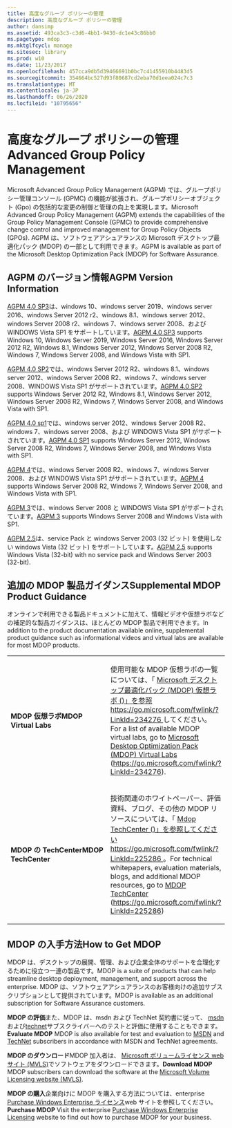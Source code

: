 ```yaml
---
title: 高度なグループ ポリシーの管理
description: 高度なグループ ポリシーの管理
author: dansimp
ms.assetid: 493ca3c3-c3d6-4bb1-9430-dc1e43c86bb0
ms.pagetype: mdop
ms.mktglfcycl: manage
ms.sitesec: library
ms.prod: w10
ms.date: 11/23/2017
ms.openlocfilehash: 457cca9db5d39466691b0bc7c41455910b4483d5
ms.sourcegitcommit: 354664bc527d93f80687cd2eba70d1eea024c7c3
ms.translationtype: MT
ms.contentlocale: ja-JP
ms.lasthandoff: 06/26/2020
ms.locfileid: "10795656"
---
```

# <span data-ttu-id="587db-103">高度なグループ ポリシーの管理</span><span class="sxs-lookup"><span data-stu-id="587db-103">Advanced Group Policy Management</span></span>


<span data-ttu-id="587db-104">Microsoft Advanced Group Policy Management (AGPM) では、グループポリシー管理コンソール (GPMC) の機能が拡張され、グループポリシーオブジェクト (Gpo) の包括的な変更の制御と管理の向上を実現します。</span><span class="sxs-lookup"><span data-stu-id="587db-104">Microsoft Advanced Group Policy Management (AGPM) extends the capabilities of the Group Policy Management Console (GPMC) to provide comprehensive change control and improved management for Group Policy Objects (GPOs).</span></span> <span data-ttu-id="587db-105">AGPM は、ソフトウェアアシュアランスの Microsoft デスクトップ最適化パック (MDOP) の一部として利用できます。</span><span class="sxs-lookup"><span data-stu-id="587db-105">AGPM is available as part of the Microsoft Desktop Optimization Pack (MDOP) for Software Assurance.</span></span>

## <span data-ttu-id="587db-106">AGPM のバージョン情報</span><span class="sxs-lookup"><span data-stu-id="587db-106">AGPM Version Information</span></span>


<span data-ttu-id="587db-107">[AGPM 4.0 SP3](agpm-40-sp3-navengl.md)は、windows 10、windows server 2019、windows server 2016、windows Server 2012 r2、windows 8.1、windows server 2012、windows Server 2008 r2、windows 7、windows server 2008、および WINDOWS Vista SP1 をサポートしています。</span><span class="sxs-lookup"><span data-stu-id="587db-107">[AGPM 4.0 SP3](agpm-40-sp3-navengl.md) supports Windows 10, Windows Server 2019, Windows Server 2016, Windows Server 2012 R2, Windows 8.1, Windows Server 2012, Windows Server 2008 R2, Windows 7, Windows Server 2008, and Windows Vista with SP1.</span></span>

<span data-ttu-id="587db-108">[AGPM 4.0 SP2](agpm-40-sp2-navengl.md)では、windows Server 2012 R2、windows 8.1、windows server 2012、windows Server 2008 R2、windows 7、windows server 2008、WINDOWS Vista SP1 がサポートされています。</span><span class="sxs-lookup"><span data-stu-id="587db-108">[AGPM 4.0 SP2](agpm-40-sp2-navengl.md) supports Windows Server 2012 R2, Windows 8.1, Windows Server 2012, Windows Server 2008 R2, Windows 7, Windows Server 2008, and Windows Vista with SP1.</span></span>

<span data-ttu-id="587db-109">[AGPM 4.0 sp1](agpm-40-sp1-navengl.md)では、windows server 2012、windows Server 2008 R2、windows 7、windows server 2008、および WINDOWS Vista SP1 がサポートされています。</span><span class="sxs-lookup"><span data-stu-id="587db-109">[AGPM 4.0 SP1](agpm-40-sp1-navengl.md) supports Windows Server 2012, Windows Server 2008 R2, Windows 7, Windows Server 2008, and Windows Vista with SP1.</span></span>

<span data-ttu-id="587db-110">[AGPM 4](agpm-4-navengl.md)では、windows Server 2008 R2、windows 7、windows Server 2008、および WINDOWS Vista SP1 がサポートされています。</span><span class="sxs-lookup"><span data-stu-id="587db-110">[AGPM 4](agpm-4-navengl.md) supports Windows Server 2008 R2, Windows 7, Windows Server 2008, and Windows Vista with SP1.</span></span>

<span data-ttu-id="587db-111">[AGPM 3](agpm-3-navengl.md)では、windows Server 2008 と WINDOWS Vista SP1 がサポートされています。</span><span class="sxs-lookup"><span data-stu-id="587db-111">[AGPM 3](agpm-3-navengl.md) supports Windows Server 2008 and Windows Vista with SP1.</span></span>

<span data-ttu-id="587db-112">[AGPM 2.5](agpm-25-navengl.md)は、service Pack と windows Server 2003 (32 ビット) を使用しない windows Vista (32 ビット) をサポートしています。</span><span class="sxs-lookup"><span data-stu-id="587db-112">[AGPM 2.5](agpm-25-navengl.md) supports Windows Vista (32-bit) with no service pack and Windows Server 2003 (32-bit).</span></span>

## <span data-ttu-id="587db-113">追加の MDOP 製品ガイダンス</span><span class="sxs-lookup"><span data-stu-id="587db-113">Supplemental MDOP Product Guidance</span></span>


<span data-ttu-id="587db-114">オンラインで利用できる製品ドキュメントに加えて、情報ビデオや仮想ラボなどの補足的な製品ガイダンスは、ほとんどの MDOP 製品で利用できます。</span><span class="sxs-lookup"><span data-stu-id="587db-114">In addition to the product documentation available online, supplemental product guidance such as informational videos and virtual labs are available for most MDOP products.</span></span>

<table>
<colgroup>
<col width="50%" />
<col width="50%" />
</colgroup>
<tbody>
<tr class="even">
<td align="left"><p><strong><span data-ttu-id="587db-115">MDOP 仮想ラボ</span><span class="sxs-lookup"><span data-stu-id="587db-115">MDOP Virtual Labs</span></span></strong></p></td>
<td align="left"><p><span data-ttu-id="587db-116">使用可能な MDOP 仮想ラボの一覧については、「 <a href="https://go.microsoft.com/fwlink/?LinkId=234276" data-raw-source="[Microsoft Desktop Optimization Pack (MDOP) Virtual Labs](https://go.microsoft.com/fwlink/?LinkId=234276)"> Microsoft デスクトップ最適化パック (MDOP) 仮想ラボ ()」を参照 </a> <a href="https://go.microsoft.com/fwlink/?LinkId=234276" data-raw-source="https://go.microsoft.com/fwlink/?LinkId=234276"> https://go.microsoft.com/fwlink/?LinkId=234276 </a> してください。</span><span class="sxs-lookup"><span data-stu-id="587db-116">For a list of available MDOP virtual labs, go to <a href="https://go.microsoft.com/fwlink/?LinkId=234276" data-raw-source="[Microsoft Desktop Optimization Pack (MDOP) Virtual Labs](https://go.microsoft.com/fwlink/?LinkId=234276)">Microsoft Desktop Optimization Pack (MDOP) Virtual Labs</a> (<a href="https://go.microsoft.com/fwlink/?LinkId=234276" data-raw-source="https://go.microsoft.com/fwlink/?LinkId=234276">https://go.microsoft.com/fwlink/?LinkId=234276</a>).</span></span></p></td>
</tr>
<tr class="odd">
<td align="left"><p><strong><span data-ttu-id="587db-117">MDOP の TechCenter</span><span class="sxs-lookup"><span data-stu-id="587db-117">MDOP TechCenter</span></span></strong></p></td>
<td align="left"><p><span data-ttu-id="587db-118">技術関連のホワイトペーパー、評価資料、ブログ、その他の MDOP リソースについては、「 <a href="https://go.microsoft.com/fwlink/?LinkId=225286" data-raw-source="[MDOP TechCenter](https://go.microsoft.com/fwlink/?LinkId=225286)"> Mdop TechCenter ()」を参照してください </a> <a href="https://go.microsoft.com/fwlink/?LinkId=225286" data-raw-source="https://go.microsoft.com/fwlink/?LinkId=225286"> https://go.microsoft.com/fwlink/?LinkId=225286 </a> 。</span><span class="sxs-lookup"><span data-stu-id="587db-118">For technical whitepapers, evaluation materials, blogs, and additional MDOP resources, go to <a href="https://go.microsoft.com/fwlink/?LinkId=225286" data-raw-source="[MDOP TechCenter](https://go.microsoft.com/fwlink/?LinkId=225286)">MDOP TechCenter</a> (<a href="https://go.microsoft.com/fwlink/?LinkId=225286" data-raw-source="https://go.microsoft.com/fwlink/?LinkId=225286">https://go.microsoft.com/fwlink/?LinkId=225286</a>)</span></span></p>
<p></p></td>
</tr>
</tbody>
</table>

 

## <a href="" id="bkmk-getmdop"></a><span data-ttu-id="587db-119">MDOP の入手方法</span><span class="sxs-lookup"><span data-stu-id="587db-119">How to Get MDOP</span></span>


<span data-ttu-id="587db-120">MDOP は、デスクトップの展開、管理、および企業全体のサポートを合理化するために役立つ一連の製品です。</span><span class="sxs-lookup"><span data-stu-id="587db-120">MDOP is a suite of products that can help streamline desktop deployment, management, and support across the enterprise.</span></span> <span data-ttu-id="587db-121">MDOP は、ソフトウェアアシュアランスのお客様向けの追加サブスクリプションとして提供されています。</span><span class="sxs-lookup"><span data-stu-id="587db-121">MDOP is available as an additional subscription for Software Assurance customers.</span></span>

<a href="" id="evaluate-mdop"></a><span data-ttu-id="587db-122">**MDOP の評価**また、MDOP は、msdn および TechNet 契約書に従って、 [msdn](https://msdn.microsoft.com/subscriptions/downloads/default.aspx?PV=42:178)および[technet](https://technet.microsoft.com/subscriptions/downloads/default.aspx?PV=42:178)サブスクライバーへのテストと評価に使用することもできます。</span><span class="sxs-lookup"><span data-stu-id="587db-122">**Evaluate MDOP** MDOP is also available for test and evaluation to [MSDN](https://msdn.microsoft.com/subscriptions/downloads/default.aspx?PV=42:178) and [TechNet](https://technet.microsoft.com/subscriptions/downloads/default.aspx?PV=42:178) subscribers in accordance with MSDN and TechNet agreements.</span></span>

<a href="" id="download-mdop"></a><span data-ttu-id="587db-123">**MDOP のダウンロード**MDOP 加入者は、 [Microsoft ボリュームライセンス web サイト (MVLS)](https://go.microsoft.com/fwlink/?LinkId=166331)でソフトウェアをダウンロードできます。</span><span class="sxs-lookup"><span data-stu-id="587db-123">**Download MDOP** MDOP subscribers can download the software at the [Microsoft Volume Licensing website (MVLS)](https://go.microsoft.com/fwlink/?LinkId=166331).</span></span>

<a href="" id="purchase-mdop"></a><span data-ttu-id="587db-124">**MDOP の購入**企業向けに MDOP を購入する方法については、enterprise [Purchase Windows Enterprise ライセンス](https://www.microsoft.com/windows/enterprise/how-to-buy.aspx)web サイトを参照してください。</span><span class="sxs-lookup"><span data-stu-id="587db-124">**Purchase MDOP** Visit the enterprise [Purchase Windows Enterprise Licensing](https://www.microsoft.com/windows/enterprise/how-to-buy.aspx) website to find out how to purchase MDOP for your business.</span></span>

 

 





